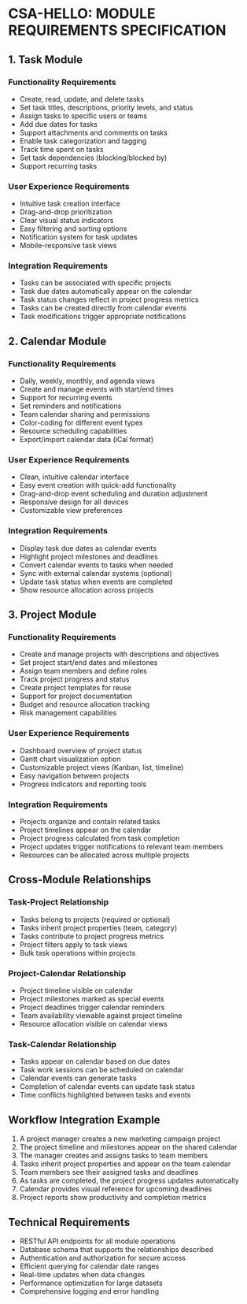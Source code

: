 # CSA-HELLO: MODULE REQUIREMENTS SPECIFICATION

## 1. Task Module

### Functionality Requirements
- Create, read, update, and delete tasks
- Set task titles, descriptions, priority levels, and status
- Assign tasks to specific users or teams
- Add due dates for tasks
- Support attachments and comments on tasks
- Enable task categorization and tagging
- Track time spent on tasks
- Set task dependencies (blocking/blocked by)
- Support recurring tasks

### User Experience Requirements
- Intuitive task creation interface
- Drag-and-drop prioritization
- Clear visual status indicators
- Easy filtering and sorting options
- Notification system for task updates
- Mobile-responsive task views

### Integration Requirements
- Tasks can be associated with specific projects
- Task due dates automatically appear on the calendar
- Task status changes reflect in project progress metrics
- Tasks can be created directly from calendar events
- Task modifications trigger appropriate notifications

## 2. Calendar Module

### Functionality Requirements
- Daily, weekly, monthly, and agenda views
- Create and manage events with start/end times
- Support for recurring events
- Set reminders and notifications
- Team calendar sharing and permissions
- Color-coding for different event types
- Resource scheduling capabilities
- Export/import calendar data (iCal format)

### User Experience Requirements
- Clean, intuitive calendar interface
- Easy event creation with quick-add functionality
- Drag-and-drop event scheduling and duration adjustment
- Responsive design for all devices
- Customizable view preferences

### Integration Requirements
- Display task due dates as calendar events
- Highlight project milestones and deadlines
- Convert calendar events to tasks when needed
- Sync with external calendar systems (optional)
- Update task status when events are completed
- Show resource allocation across projects

## 3. Project Module

### Functionality Requirements
- Create and manage projects with descriptions and objectives
- Set project start/end dates and milestones
- Assign team members and define roles
- Track project progress and status
- Create project templates for reuse
- Support for project documentation
- Budget and resource allocation tracking
- Risk management capabilities

### User Experience Requirements
- Dashboard overview of project status
- Gantt chart visualization option
- Customizable project views (Kanban, list, timeline)
- Easy navigation between projects
- Progress indicators and reporting tools

### Integration Requirements
- Projects organize and contain related tasks
- Project timelines appear on the calendar
- Project progress calculated from task completion
- Project updates trigger notifications to relevant team members
- Resources can be allocated across multiple projects

## Cross-Module Relationships

### Task-Project Relationship
- Tasks belong to projects (required or optional)
- Tasks inherit project properties (team, category)
- Tasks contribute to project progress metrics
- Project filters apply to task views
- Bulk task operations within projects

### Project-Calendar Relationship
- Project timeline visible on calendar
- Project milestones marked as special events
- Project deadlines trigger calendar reminders
- Team availability viewable against project timeline
- Resource allocation visible on calendar views

### Task-Calendar Relationship
- Tasks appear on calendar based on due dates
- Task work sessions can be scheduled on calendar
- Calendar events can generate tasks
- Completion of calendar events can update task status
- Time conflicts highlighted between tasks and events

## Workflow Integration Example

1. A project manager creates a new marketing campaign project
2. The project timeline and milestones appear on the shared calendar
3. The manager creates and assigns tasks to team members
4. Tasks inherit project properties and appear on the team calendar
5. Team members see their assigned tasks and deadlines
6. As tasks are completed, the project progress updates automatically
7. Calendar provides visual reference for upcoming deadlines
8. Project reports show productivity and completion metrics

## Technical Requirements

- RESTful API endpoints for all module operations
- Database schema that supports the relationships described
- Authentication and authorization for secure access
- Efficient querying for calendar date ranges
- Real-time updates when data changes
- Performance optimization for large datasets
- Comprehensive logging and error handling
